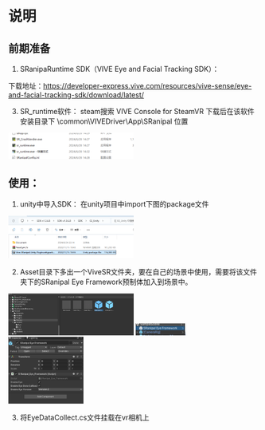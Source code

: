 # 说明
## 前期准备
1. SRanipaRuntime SDK（VIVE Eye and Facial Tracking SDK）：
   
下载地址：https://developer-express.vive.com/resources/vive-sense/eye-and-facial-tracking-sdk/download/latest/

3. SR_runtime软件：
steam搜索 VIVE Console for SteamVR
下载后在该软件安装目录下 \common\VIVEDriver\App\SRanipal 位置
<img src="images/1.png" width="50%" />

## 使用：
1. unity中导入SDK：
在unity项目中import下图的package文件
<img src="images/2.png" width="50%" />

2. Asset目录下多出一个ViveSR文件夹，要在自己的场景中使用，需要将该文件夹下的SRanipal Eye Framework预制体加入到场景中。
<img src="images/3.png" width="50%" />
<img src="images/4.png" width="20%" />
<img src="images/5.png" width="30%" />

3. 将EyeDataCollect.cs文件挂载在vr相机上
